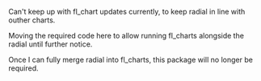 <!-- 
This README describes the package. If you publish this package to pub.dev,
this README's contents appear on the landing page for your package.

For information about how to write a good package README, see the guide for
[writing package pages](https://dart.dev/guides/libraries/writing-package-pages). 

For general information about developing packages, see the Dart guide for
[creating packages](https://dart.dev/guides/libraries/create-library-packages)
and the Flutter guide for
[developing packages and plugins](https://flutter.dev/developing-packages). 
-->

Can't keep up with fl_chart updates currently, to keep radial in line with outher charts.

Moving the required code here to allow running fl_charts alongside the radial until further notice.

Once I can fully merge radial into fl_charts, this package will no longer be required.

